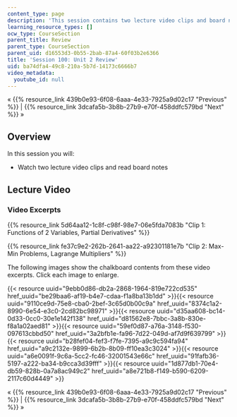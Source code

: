 ```yaml
---
content_type: page
description: 'This session contains two lecture video clips and board notes.  '
learning_resource_types: []
ocw_type: CourseSection
parent_title: Review
parent_type: CourseSection
parent_uid: d16553d3-0b55-2bab-87a4-60f03b2e6366
title: 'Session 100: Unit 2 Review'
uid: ba74dfa4-49c8-210a-5b7d-14173c6666b7
video_metadata:
  youtube_id: null
---
```


« {{% resource_link 439b0e93-6f08-6aaa-4e33-7925a9d02c17 "Previous" %}} | {{% resource_link 3dcafa5b-3b8b-27b9-e70f-458ddfc579bd "Next" %}} »

Overview
--------

In this session you will:

*   Watch two lecture video clips and read board notes

Lecture Video
-------------

### Video Excerpts

{{% resource_link 5d64aa12-1c8f-c98f-98e7-06e5fda7083b "Clip 1: Functions of 2 Variables, Partial Derivatives" %}}

{{% resource_link fe37c9e2-262b-2641-aa22-a92301181e7b "Clip 2: Max-Min Problems, Lagrange Multipliers" %}}

The following images show the chalkboard contents from these video excerpts. Click each image to enlarge.

{{< resource uuid="9ebb0d86-db2a-2868-1964-819e722cd535" href_uuid="be29baa6-af19-b4e7-cdaa-f1a8ba13b1dd" >}}{{< resource uuid="9110ce9d-75e8-cba0-2bef-3c65d0b00c9a" href_uuid="8374c1a2-8990-6e54-e3c0-2cd82bc98971" >}}{{< resource uuid="d35aa608-bc14-0d33-0cc0-30e1e142f138" href_uuid="d81562e8-7bbc-3a8b-830e-f8a1a02aed81" >}}{{< resource uuid="59ef0d87-a76a-3148-f530-097613cbbd50" href_uuid="3a2bfb1e-fa96-7d22-049d-af7d9f639799" >}}  
{{< resource uuid="b28fef04-fef3-f7fe-7395-a9c9c594fa94" href_uuid="a9c2132e-9899-6b2b-8b09-ff10ea3c3024" >}}{{< resource uuid="a6e0091f-9c6a-5cc2-fc46-32001543e66c" href_uuid="91fafb36-5197-a222-ba34-b9cca3d39fff" >}}{{< resource uuid="1d877db1-70e4-db59-828b-0a7a8ac949c2" href_uuid="a8e721b8-f149-b590-6209-2117c60d4449" >}}

« {{% resource_link 439b0e93-6f08-6aaa-4e33-7925a9d02c17 "Previous" %}} | {{% resource_link 3dcafa5b-3b8b-27b9-e70f-458ddfc579bd "Next" %}} »